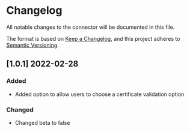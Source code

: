 # Changelog
All notable changes to the connector will be documented in this file.

The format is based on [Keep a Changelog](https://keepachangelog.com/en/1.0.0/),
and this project adheres to [Semantic Versioning](https://semver.org/spec/v2.0.0.html).

## [1.0.1] 2022-02-28
### Added
- Added option to allow users to choose a certificate validation option
### Changed
- Changed beta to false
